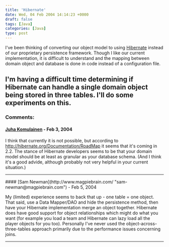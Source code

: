```yaml
---
title: 'Hibernate'
date: Wed, 04 Feb 2004 14:14:23 +0000
draft: false
tags: [Java]
categories: [Java]
type: post
---
```


I've been thinking of converting our object model to using [Hibernate](http://www.hibernate.org/) instead of our proprietary persistence framework. Though I like our current implementation, it is difficult to understand and the mapping between domain object and database is done in code instead of a configuration file.

I'm having a difficult time determining if Hibernate can handle a single domain object being stored in three tables. I'll do some experiments on this.
---
### Comments:
#### [Juha Komulainen](http://www.jroller.com/page/komu "komu@iki.fi") - <time datetime="2004-02-04 14:30:04">Feb 3, 2004</time>

I think that currently it is not possible, but according to http://hibernate.org/Documentation/RoadMap it seems that it's coming in 2.2. The stance of Hibernate developers seems to be that your domain model should be at least as granular as your database schema. (And I think it's a good advide, although probably not very helpful in your current situation.)
<hr />
#### [Sam Newman](http://www.magpiebrain.com/ "sam-newman@magpiebrain.com") - <time datetime="2004-02-06 10:16:10">Feb 5, 2004</time>

My (limited) experience seems to back that up - one table = one object. That said, use a Data Mapper/DAO and hide the persistence method, then have your Hibernate implementation merge an object together. Hibernate does have good support for object relationships which might do what you want (for example you load a team and Hibernate can lazy load all the player objects for you too). Personally I've never used the object-across-three-tables approach primarily due to the performance issues concerning joins.
<hr />
